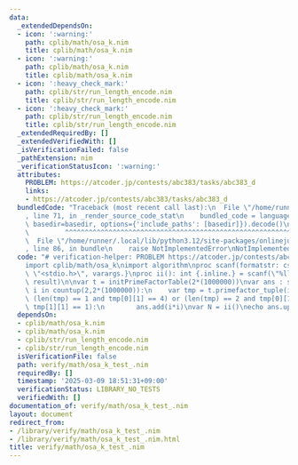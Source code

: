 ```yaml
---
data:
  _extendedDependsOn:
  - icon: ':warning:'
    path: cplib/math/osa_k.nim
    title: cplib/math/osa_k.nim
  - icon: ':warning:'
    path: cplib/math/osa_k.nim
    title: cplib/math/osa_k.nim
  - icon: ':heavy_check_mark:'
    path: cplib/str/run_length_encode.nim
    title: cplib/str/run_length_encode.nim
  - icon: ':heavy_check_mark:'
    path: cplib/str/run_length_encode.nim
    title: cplib/str/run_length_encode.nim
  _extendedRequiredBy: []
  _extendedVerifiedWith: []
  _isVerificationFailed: false
  _pathExtension: nim
  _verificationStatusIcon: ':warning:'
  attributes:
    PROBLEM: https://atcoder.jp/contests/abc383/tasks/abc383_d
    links:
    - https://atcoder.jp/contests/abc383/tasks/abc383_d
  bundledCode: "Traceback (most recent call last):\n  File \"/home/runner/.local/lib/python3.12/site-packages/onlinejudge_verify/documentation/build.py\"\
    , line 71, in _render_source_code_stat\n    bundled_code = language.bundle(stat.path,\
    \ basedir=basedir, options={'include_paths': [basedir]}).decode()\n          \
    \         ^^^^^^^^^^^^^^^^^^^^^^^^^^^^^^^^^^^^^^^^^^^^^^^^^^^^^^^^^^^^^^^^^^^^^^^^^^^^^^^^^\n\
    \  File \"/home/runner/.local/lib/python3.12/site-packages/onlinejudge_verify/languages/nim.py\"\
    , line 86, in bundle\n    raise NotImplementedError\nNotImplementedError\n"
  code: "# verification-helper: PROBLEM https://atcoder.jp/contests/abc383/tasks/abc383_d\n\
    import cplib/math/osa_k\nimport algorithm\nproc scanf(formatstr: cstring){.header:\
    \ \"<stdio.h>\", varargs.}\nproc ii(): int {.inline.} = scanf(\"%lld\\n\", addr\
    \ result)\n\nvar t = initPrimeFactorTable(2*(1000000))\nvar ans : seq[int]\nfor\
    \ i in countup(2,2*(1000000)):\n    var tmp = t.primefactor_tuple(i) \n    if\
    \ (len(tmp) == 1 and tmp[0][1] == 4) or (len(tmp) == 2 and tmp[0][1] == 1 and\
    \ tmp[1][1] == 1):\n        ans.add(i*i)\nvar N = ii()\necho ans.upperbound(N)"
  dependsOn:
  - cplib/math/osa_k.nim
  - cplib/math/osa_k.nim
  - cplib/str/run_length_encode.nim
  - cplib/str/run_length_encode.nim
  isVerificationFile: false
  path: verify/math/osa_k_test_.nim
  requiredBy: []
  timestamp: '2025-03-09 18:51:31+09:00'
  verificationStatus: LIBRARY_NO_TESTS
  verifiedWith: []
documentation_of: verify/math/osa_k_test_.nim
layout: document
redirect_from:
- /library/verify/math/osa_k_test_.nim
- /library/verify/math/osa_k_test_.nim.html
title: verify/math/osa_k_test_.nim
---
```

